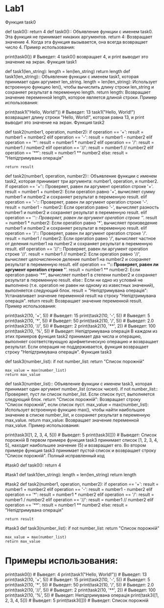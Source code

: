 # Lab1
Функция task0

def task0():
    return 4
def task0():: Объявление функции с именем task0. Эта функция не принимает никаких аргументов.
return 4: Возвращает значение 4. Когда эта функция вызывается, она всегда возвращает число 4.
Пример использования:

print(task0())  # Выведет: 4
task0() возвращает 4, и print выводит это значение на экран.
Функция task1

def task1(len_string):
    length = len(len_string)
    return length
def task1(len_string):: Объявление функции с именем task1, которая принимает один аргумент len_string.
length = len(len_string): Использует встроенную функцию len(), чтобы вычислить длину строки len_string и сохраняет результат в переменную length.
return length: Возвращает значение переменной length, которое является длиной строки.
Пример использования:

print(task1("Hello, World!"))  # Выведет: 13
task1("Hello, World!") возвращает длину строки "Hello, World!", которая равна 13, и print выводит это значение на экран.
Функция task2

def task2(number1, operation, number2):
    if operation == '+':
        result = number1 + number2
    elif operation == '-':
        result = number1 - number2
    elif operation == '*':
        result = number1 * number2
    elif operation == '/':
        result = number1 / number2
    elif operation == '//':
        result = number1 // number2
    elif operation == '**':
        result = number1 ** number2
    else:
        result = "Непідтримувана операція"

    return result
def task2(number1, operation, number2):: Объявление функции с именем task2, которая принимает три аргумента: number1, operation, и number2.
if operation == '+':: Проверяет, равен ли аргумент operation строке '+'.
result = number1 + number2: Если operation равно '+', вычисляет сумму number1 и number2 и сохраняет результат в переменную result.
elif operation == '-':: Проверяет, равен ли аргумент operation строке '-'.
result = number1 - number2: Если operation равно '-', вычисляет разность number1 и number2 и сохраняет результат в переменную result.
elif operation == '*':: Проверяет, равен ли аргумент operation строке '*'.
result = number1 * number2: Если operation равно '*', вычисляет произведение number1 и number2 и сохраняет результат в переменную result.
elif operation == '/':: Проверяет, равен ли аргумент operation строке '/'.
result = number1 / number2: Если operation равно '/', вычисляет частное от деления number1 на number2 и сохраняет результат в переменную result.
elif operation == '//':: Проверяет, равен ли аргумент operation строке '//'.
result = number1 // number2: Если operation равно '//', вычисляет целочисленное деление number1 на number2 и сохраняет результат в переменную result.
elif operation == '**':: Проверяет, равен ли аргумент operation строке '**'.
result = number1 ** number2: Если operation равно '**', вычисляет number1 в степени number2 и сохраняет результат в переменную result.
else:: Если ни одно из условий не выполнено (т.е. operation не равен ни одному из известных значений), выполняется следующий блок.
result = "Непідтримувана операція": Устанавливает значение переменной result на строку "Непідтримувана операція".
return result: Возвращает значение переменной result.
Пример использования:

print(task2(10, '+', 5))  # Выведет: 15
print(task2(10, '-', 5))  # Выведет: 5
print(task2(10, '*', 5))  # Выведет: 50
print(task2(10, '/', 5))  # Выведет: 2.0
print(task2(10, '//', 5))  # Выведет: 2
print(task2(10, '**', 2))  # Выведет: 100
print(task2(10, '%', 5))  # Выведет: Непідтримувана операція
В каждом из этих примеров функция task2 принимает два числа и операцию, выполняет соответствующую арифметическую операцию и возвращает результат. Если операция не поддерживается, функция возвращает строку "Непідтримувана операція".
Функция task3

def task3(number_list):
    if not number_list:
        return "Список порожній"

    max_value = max(number_list)
    return max_value
def task3(number_list):: Объявление функции с именем task3, которая принимает один аргумент number_list (список чисел).
if not number_list:: Проверяет, пуст ли список number_list. Если список пуст, выполняется следующий блок.
return "Список порожній": Возвращает строку "Список порожній", если список пуст.
max_value = max(number_list): Использует встроенную функцию max(), чтобы найти наибольшее значение в списке number_list, и сохраняет результат в переменную max_value.
return max_value: Возвращает значение переменной max_value.
Пример использования:

print(task3([1, 2, 3, 4, 5]))  # Выведет: 5
print(task3([]))  # Выведет: Список порожній
В первом примере функция task3 принимает список [1, 2, 3, 4, 5], находит наибольшее значение (5) и возвращает его. Во втором примере функция task3 принимает пустой список и возвращает строку "Список порожній".
Полный исправленный код

#task0
def task0():
    return 4

#task1
def task1(len_string):
    length = len(len_string)
    return length

#task2
def task2(number1, operation, number2):
    if operation == '+':
        result = number1 + number2
    elif operation == '-':
        result = number1 - number2
    elif operation == '*':
        result = number1 * number2
    elif operation == '/':
        result = number1 / number2
    elif operation == '//':
        result = number1 // number2
    elif operation == '**':
        result = number1 ** number2
    else:
        result = "Непідтримувана операція"

    return result

#task3
def task3(number_list):
    if not number_list:
        return "Список порожній"

    max_value = max(number_list)
    return max_value

# Примеры использования:
print(task0())  # Выведет: 4
print(task1("Hello, World!"))  # Выведет: 13
print(task2(10, '+', 5))  # Выведет: 15
print(task2(10, '-', 5))  # Выведет: 5
print(task2(10, '*', 5))  # Выведет: 50
print(task2(10, '/', 5))  # Выведет: 2.0
print(task2(10, '//', 5))  # Выведет: 2
print(task2(10, '**', 2))  # Выведет: 100
print(task2(10, '%', 5))  # Выведет: Непідтримувана операція
print(task3([1, 2, 3, 4, 5]))  # Выведет: 5
print(task3([]))  # Выведет: Список порожній





